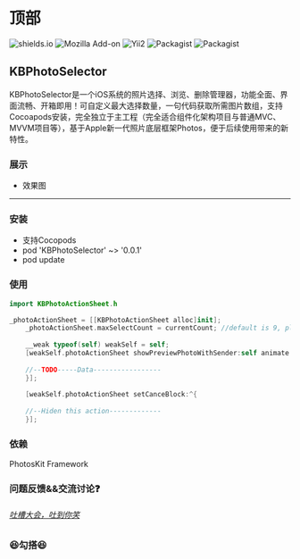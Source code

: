 # 顶部</br>
![shields.io](https://img.shields.io/teamcity/codebetter/bt428.svg)  ![Mozilla Add-on](https://img.shields.io/amo/d/dustman.svg?style=flat-square)  ![Yii2](https://img.shields.io/badge/Powered_by-Photos_Framework-green.svg?style=flat)  ![Packagist](https://img.shields.io/packagist/v/symfony/symfony.svg?style=flat-square)  ![Packagist](https://img.shields.io/packagist/l/doctrine/orm.svg?style=flat-square)

## KBPhotoSelector</br>
KBPhotoSelector是一个iOS系统的照片选择、浏览、删除管理器，功能全面、界面流畅、开箱即用！可自定义最大选择数量，一句代码获取所需图片数组，支持Cocoapods安装，完全独立于主工程（完全适合组件化架构项目与普通MVC、MVVM项目等），基于Apple新一代照片底层框架Photos，便于后续使用带来的新特性。



### 展示</br>
* 效果图



***
### 安装</br>
* 支持Cocopods
* pod 'KBPhotoSelector' ~> '0.0.1'
* pod update



### 使用</br>

```swift
import KBPhotoActionSheet.h

_photoActionSheet = [[KBPhotoActionSheet alloc]init];
    _photoActionSheet.maxSelectCount = currentCount; //default is 9, please setting yourSelf!
    
    __weak typeof(self) weakSelf = self;
    [weakSelf.photoActionSheet showPreviewPhotoWithSender:self animate:YES lastSelectPhotoModels:nil completion:^(NSArray<UIImage *> * _Nonnull selectPhotos, NSArray<KBSelectPhotoModel *> * _Nonnull selectPhotoModels) {
    
    //--TODO-----Data-----------------
    }];
    
    [weakSelf.photoActionSheet setCanceBlock:^{
    
    //--Hiden this action-------------
    }];

```



### 依赖</br>
PhotosKit Framework
</br>



### 问题反馈&&交流讨论❓</br>
###### [吐槽大会，吐到你笑](blogbo.org)



### 😆勾搭😆</br>


